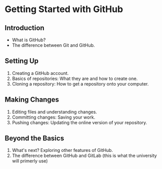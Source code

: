 # Getting Started with GitHub

## Introduction

- What is GitHub?
- The difference between Git and GitHub.

## Setting Up

1. Creating a GitHub account.
2. Basics of repositories: What they are and how to create one.
3. Cloning a repository: How to get a repository onto your computer.

## Making Changes

1. Editing files and understanding changes.
2. Committing changes: Saving your work.
3. Pushing changes: Updating the online version of your repository.

## Beyond the Basics

1. What's next? Exploring other features of GitHub.
2. The difference between GitHub and GitLab (this is what the university will primerly use)
